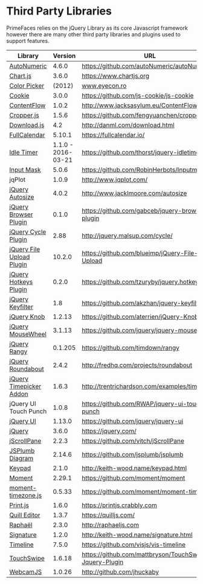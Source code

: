 # Third Party Libraries

PrimeFaces relies on the jQuery Library as its core Javascript framework however there
are many other third party libraries and plugins used to support features. 

| Library | Version            | URL |
| --- |--------------------| --- |
| [AutoNumeric](../jsdocs/classes/node_modules_autonumeric.export_-1.html) | 4.6.0              | https://github.com/autoNumeric/autoNumeric |
| [Chart.js](../jsdocs/classes/node_modules__types_chart_js.export_-1.html) | 3.6.0              | https://www.chartjs.org |
| [Color Picker](../jsdocs/interfaces/src_PrimeFaces.JQuery-1.html#colorpicker) | (2012)             | www.eyecon.ro |
| [Cookie](../jsdocs/modules/node_modules__types_js_cookie.html) | 3.0.0              | https://github.com/js-cookie/js-cookie |
| [ContentFlow](../jsdocs/classes/src_PrimeFaces.ContentFlow.html) | 1.0.2              | http://www.jacksasylum.eu/ContentFlow |
| [Cropper.js](../jsdocs/classes/node_modules_cropperjs_types.Cropper-1.html) | 1.5.6              | https://github.com/fengyuanchen/cropperjs |
| [Download.js](../jsdocs/modules/node_modules__types_downloadjs.html) | 4.2                | http://danml.com/download.html |
| [FullCalendar](../jsdocs/classes/node_modules__fullcalendar_core_main.Calendar.html) | 5.10.1             | https://fullcalendar.io/ |
| [Idle Timer](../jsdocs/interfaces/src_PrimeFaces.JQuery-1.html#idleTimer) | 1.1.0 - 2016-03-21 | https://github.com/thorst/jquery-idletimer |
| [Input Mask](../jsdocs/interfaces/node_modules__types_inputmask.default.Static.html) | 5.0.6              | https://github.com/RobinHerbots/Inputmask |
| jqPlot | 1.0.9              | http://www.jqplot.com/ |
| [jQuery Autosize](../jsdocs/modules/src_PrimeFaces.html#autosize-1) | 4.0.2              | http://www.jacklmoore.com/autosize |
| [jQuery Browser Plugin](../jsdocs/interfaces/src_PrimeFaces.JQueryStatic.html#browser)  | 0.1.0              | https://github.com/gabceb/jquery-browser-plugin |
| [jQuery Cycle Plugin](../jsdocs/interfaces/src_PrimeFaces.JQuery-1.html#cycle) | 2.88               |  http://jquery.malsup.com/cycle/ |
| [jQuery File Upload Plugin](../jsdocs/interfaces/src_PrimeFaces.JQuery-1.html#fileupload) | 10.2.0             | https://github.com/blueimp/jQuery-File-Upload |
| [jQuery Hotkeys Plugin](../jsdocs/interfaces/src_PrimeFaces.JQueryStatic.html#hotkeys) | 0.2.0              | https://github.com/tzuryby/jquery.hotkeys |
| [jQuery Keyfilter](../jsdocs/interfaces/src_PrimeFaces.JQuery-1.html#keyfilter) | 1.8                | https://github.com/akzhan/jquery-keyfilter |
| [jQuery Knob](../jsdocs/interfaces/src_PrimeFaces.JQuery-1.html#knob) | 1.2.13             | https://github.com/aterrien/jQuery-Knob |
| [jQuery MouseWheel](../jsdocs/interfaces/src_PrimeFaces.JQuery-1.html#mousewheel) | 3.1.13             | https://github.com/jquery/jquery-mousewheel |
| [jQuery Rangy](../jsdocs/modules/src_PrimeFaces.JQueryRangy.html) | 0.1.205            | https://github.com/timdown/rangy |
| [jQuery Roundabout](../jsdocs/interfaces/src_PrimeFaces.JQuery-1.html#roundabout) | 2.4.2              | http://fredhq.com/projects/roundabout |
| [jQuery Timepicker Addon](../jsdocs/interfaces/src_PrimeFaces.JQuery-1.html#timepicker) | 1.6.3              | http://trentrichardson.com/examples/timepicker |
| jQuery UI Touch Punch | 1.0.8              | https://github.com/RWAP/jquery-ui-touch-punch |
| [jQuery UI](../jsdocs/modules/node_modules__types_jqueryui.html) | 1.13.0             | https://github.com/jquery/jquery-ui |
| [jQuery](../jsdocs/interfaces/src_PrimeFaces.JQuery-1.html) | 3.6.0              | https://jquery.com/ |
| [jScrollPane](../jsdocs/interfaces/src_PrimeFaces.JQuery-1.html#jScrollPane) | 2.2.3              | https://github.com/vitch/jScrollPane |
| [JSPlumb Diagram](../jsdocs/modules/node_modules_jsplumb.export_.html) | 2.14.6             | https://github.com/jsplumb/jsplumb |
| [Keypad](../jsdocs/interfaces/src_PrimeFaces.JQuery-1.html#keypad) | 2.1.0              | http://keith-wood.name/keypad.html |
| [Moment](../jsdocs/modules/node_modules_moment_ts3_1_typings_moment.html) | 2.29.1             | https://github.com/moment/moment |
| [moment-timezone.js](../jsdocs/modules/node_modules_moment_ts3_1_typings_moment.html#tz) | 0.5.33             | https://github.com/moment/moment-timezone |
| [Print.js](../jsdocs/modules/src_PrimeFaces.html#printJS) | 1.6.0              | https://printjs.crabbly.com |
| [Quill Editor](../jsdocs/modules/node_modules__types_quill.html) | 1.3.7              | https://quilljs.com/ |
| [Raphaël](../jsdocs/interfaces/node_modules__types_raphael.RaphaelStatic.html) | 2.3.0              | http://raphaeljs.com |
| [Signature](../jsdocs/interfaces/src_PrimeFaces.JQuery-1.html#signature) | 1.2.0              | http://keith-wood.name/signature.html |
| [Timeline](../jsdocs/modules/node_modules_vis_timeline_declarations.html) | 7.5.0              | https://github.com/visjs/vis-timeline |
| [TouchSwipe](../jsdocs/interfaces/src_PrimeFaces.JQuery-1.html#swipe) | 1.6.18             | https://github.com/mattbryson/TouchSwipe-Jquery-Plugin |
| [WebcamJS](../jsdocs/modules/src_PrimeFaces.Webcam.html) | 1.0.26             | http://github.com/jhuckaby |
